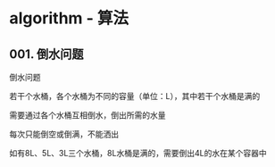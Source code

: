 # algorithm - 算法

## 001. 倒水问题

倒水问题

若干个水桶，各个水桶为不同的容量（单位：L），其中若干个水桶是满的

需要通过各个水桶互相倒水，倒出所需的水量

每次只能倒空或倒满，不能洒出

如有8L、5L、3L三个水桶，8L水桶是满的，需要倒出4L的水在某个容器中
